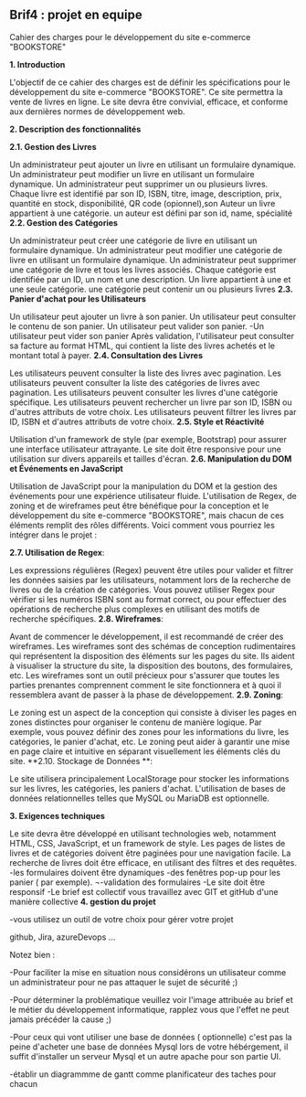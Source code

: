 
## Brif4 : projet en equipe

Cahier des charges pour le développement du site e-commerce "BOOKSTORE"

**1. Introduction**

L'objectif de ce cahier des charges est de définir les spécifications pour le développement du site e-commerce "BOOKSTORE". Ce site permettra la vente de livres en ligne. Le site devra être convivial, efficace, et conforme aux dernières normes de développement web.

**2. Description des fonctionnalités**

**2.1. Gestion des Livres**

Un administrateur peut ajouter un livre en utilisant un formulaire dynamique.
Un administrateur peut modifier un livre en utilisant un formulaire dynamique.
Un administrateur peut supprimer un ou plusieurs livres.
Chaque livre est identifié par son ID, ISBN, titre, image, description, prix, quantité en stock, disponibilité, QR code (opionnel),son Auteur un livre appartient à une catégorie.
un auteur est défini par son id, name, spécialité
**2.2. Gestion des Catégories**

Un administrateur peut créer une catégorie de livre en utilisant un formulaire dynamique.
Un administrateur peut modifier une catégorie de livre en utilisant un formulaire dynamique.
Un administrateur peut supprimer une catégorie de livre et tous les livres associés.
Chaque catégorie est identifiée par un ID, un nom et une description.
Un livre appartient à une et une seule catégorie.
une catégorie peut contenir un ou plusieurs livres
**2.3. Panier d'achat pour les Utilisateurs**

Un utilisateur peut ajouter un livre à son panier.
Un utilisateur peut consulter le contenu de son panier.
Un utilisateur peut valider son panier. -Un utilisateur peut vider son panier
Après validation, l'utilisateur peut consulter sa facture au format HTML, qui contient la liste des livres achetés et le montant total à payer.
**2.4. Consultation des Livres**

Les utilisateurs peuvent consulter la liste des livres avec pagination.
Les utilisateurs peuvent consulter la liste des catégories de livres avec pagination.
Les utilisateurs peuvent consulter les livres d'une catégorie spécifique.
Les utilisateurs peuvent rechercher un livre par son ID, ISBN ou d'autres attributs de votre choix.
Les utilisateurs peuvent filtrer les livres par ID, ISBN et d'autres attributs de votre choix.
**2.5. Style et Réactivité**

Utilisation d'un framework de style (par exemple, Bootstrap) pour assurer une interface utilisateur attrayante.
Le site doit être responsive pour une utilisation sur divers appareils et tailles d'écran.
**2.6. Manipulation du DOM et Événements en JavaScript**

Utilisation de JavaScript pour la manipulation du DOM et la gestion des événements pour une expérience utilisateur fluide.
L'utilisation de Regex, de zoning et de wireframes peut être bénéfique pour la conception et le développement du site e-commerce "BOOKSTORE", mais chacun de ces éléments remplit des rôles différents. Voici comment vous pourriez les intégrer dans le projet :

**2.7. Utilisation de Regex**:

Les expressions régulières (Regex) peuvent être utiles pour valider et filtrer les données saisies par les utilisateurs, notamment lors de la recherche de livres ou de la création de catégories.
Vous pouvez utiliser Regex pour vérifier si les numéros ISBN sont au format correct, ou pour effectuer des opérations de recherche plus complexes en utilisant des motifs de recherche spécifiques.
**2.8. Wireframes**:

Avant de commencer le développement, il est recommandé de créer des wireframes. Les wireframes sont des schémas de conception rudimentaires qui représentent la disposition des éléments sur les pages du site. Ils aident à visualiser la structure du site, la disposition des boutons, des formulaires, etc.
Les wireframes sont un outil précieux pour s'assurer que toutes les parties prenantes comprennent comment le site fonctionnera et à quoi il ressemblera avant de passer à la phase de développement.
**2.9. Zoning**:

Le zoning est un aspect de la conception qui consiste à diviser les pages en zones distinctes pour organiser le contenu de manière logique. Par exemple, vous pouvez définir des zones pour les informations du livre, les catégories, le panier d'achat, etc.
Le zoning peut aider à garantir une mise en page claire et intuitive en séparant visuellement les éléments clés du site.
**2.10. Stockage de Données **:

Le site utilisera principalement LocalStorage pour stocker les informations sur les livres, les catégories, les paniers d'achat. L'utilisation de bases de données relationnelles telles que MySQL ou MariaDB est optionnelle.

**3. Exigences techniques**

Le site devra être développé en utilisant technologies web, notamment HTML, CSS, JavaScript, et un framework de style.
Les pages de listes de livres et de catégories doivent être paginées pour une navigation facile.
La recherche de livres doit être efficace, en utilisant des filtres et des requêtes. -les formulaires doivent être dynamiques -des fenêtres pop-up pour les panier ( par exemple). ¬-validation des formulaires -Le site doit être responsif -Le brief est collectif vous travaillez avec GIT et gitHub d'une manière collective
**4. gestion du projet**

-vous utilisez un outil de votre choix pour gérer votre projet

github, Jira, azureDevops ...

Notez bien :

-Pour faciliter la mise en situation nous considérons un utilisateur comme un administrateur pour ne pas attaquer le sujet de sécurité ;)

-Pour déterminer la problématique veuillez voir l'image attribuée au brief et le métier du développement informatique, rapplez vous que l'effet ne peut jamais précéder la cause ;)

-Pour ceux qui vont utiliser une base de données ( optionnelle) c'est pas la peine d'acheter une base de données Mysql lors de votre hébérgement, il suffit d'installer un serveur Mysql et un autre apache pour son partie UI.

-établir un diagrammme de gantt comme planificateur des taches pour chacun
